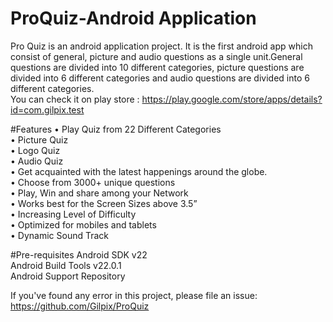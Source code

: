 # ProQuiz-Android Application
Pro Quiz is an android application project. It is the first android app which consist of general, picture and audio questions as a single unit.General questions are divided into 10 different categories, picture questions are divided into 6 different categories and audio questions are divided into 6 different categories.</br> 
You can check it on play store :  https://play.google.com/store/apps/details?id=com.gilpix.test 


#Features
•	Play Quiz from 22 Different Categories </br>
•	Picture Quiz</br>
•	Logo Quiz </br>
•	Audio Quiz</br>
•	Get acquainted with the latest happenings around the globe.</br>
•	Choose from 3000+ unique questions</br>
•	Play, Win and share among your Network</br>
•	Works best for the Screen Sizes above 3.5”</br>
•	Increasing Level of Difficulty</br>
•	Optimized for mobiles and tablets</br>
•	Dynamic Sound Track</br>

#Pre-requisites
Android SDK v22</br>
Android Build Tools v22.0.1</br>
Android Support Repository</br>


If you've found any error in this project, please file an issue: https://github.com/Gilpix/ProQuiz
